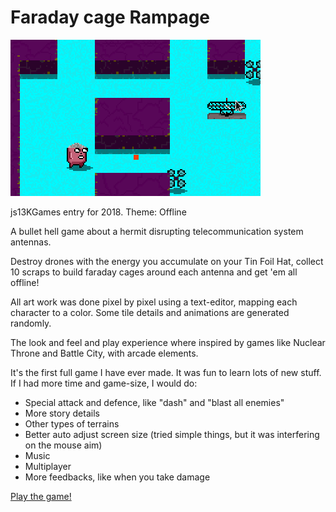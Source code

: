 # Faraday cage Rampage

![alt text](https://github.com/arturaugusto/Faraday-cage-Rampage/raw/master/screen_big.png)


js13KGames entry for 2018. Theme: Offline

A bullet hell game about a hermit disrupting telecommunication system antennas.

Destroy drones with the energy you accumulate on your Tin Foil Hat, collect 10 scraps to build faraday cages around each antenna and get 'em all offline!

All art work was done pixel by pixel using a text-editor, mapping each character to a color. Some tile details and animations are generated randomly.

The look and feel and play experience where inspired by games like Nuclear Throne and Battle City, with arcade elements.

It's the first full game I have ever made. It was fun to learn lots of new stuff. If I had more time and game-size, I would do:

* Special attack and defence, like "dash" and "blast all enemies"
* More story details
* Other types of terrains
* Better auto adjust screen size (tried simple things, but it was interfering on the mouse aim)
* Music
* Multiplayer
* More feedbacks, like when you take damage

[Play the game!](https://arturaugusto.github.io/Faraday-cage-Rampage/)
